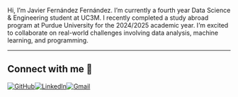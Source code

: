 Hi, I’m Javier Fernández Fernández. I’m currently a fourth year Data Science & Engineering student at UC3M. I recently completed a study abroad program at Purdue University for the 2024/2025 academic year. I’m excited to collaborate on real-world challenges involving data analysis, machine learning, and programming.

--- 

## Connect with me 🔗
[![GitHub](https://img.shields.io/badge/GitHub-%23121011.svg?logo=github&logoColor=white)](https://github.com/javierferna)[![LinkedIn](https://custom-icon-badges.demolab.com/badge/LinkedIn-0A66C2?logo=linkedin-white&logoColor=fff)](https://www.linkedin.com/in/javierferna/)[![Gmail](https://img.shields.io/badge/Gmail-EA4335?style=flat&logo=gmail&logoColor=white)](mailto:javier.fefefe@gmail.com)
  
<!---
javierferna/javierferna is a ✨ special ✨ repository because its `README.md` (this file) appears on your GitHub profile.
You can click the Preview link to take a look at your changes.
--->
